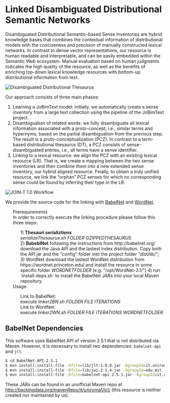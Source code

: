 # Linked Disambiguated Distributional Semantic Networks

Disambiguated Distributional Semantic-based Sense Inventories are hybrid knowledge bases that combines the contextual information of distributional models with the conciseness and precision of manually constructed lexical networks. In contrast to dense vector representations, our resource is human readable and interpretable, and can be easily embedded within the Semantic Web ecosystem. Manual evaluation based on human judgments indicates the high quality of the resource, as well as the benefits of enriching top-down lexical knowledge resources with bottom-up distributional information from text.

![Disambiguated Distributional Thesaurus](http://web.informatik.uni-mannheim.de/joint/img/jointddt.png)

Our approach consists of three main phases:

1. Learning a JoBimText model: initially, we automatically create a sense inventory from a large text collection using the pipeline of the JoBimText project.
2. Disambiguation of related words: we fully disambiguate all lexical information associated with a proto-concept, i.e., similar terms and hypernyms, based on the partial disambiguation from the previous step. The result is a proto-conceptualization (PCZ). In contrast to a term-based distributional thesaurus (DT), a PCZ consists of sense-disambiguated entries, i.e., all terms have a sense identifier.
3. Linking to a lexical resource: we align the PCZ with an existing lexical resource (LR). That is, we create a mapping between the two sense inventories and then combine them into a new extended sense inventory, our hybrid aligned resource. Finally, to obtain a truly unified resource, we link the “orphan” PCZ senses for which no corresponding sense could be found by inferring their type in the LR.

![JOIN-T 1.0 Workflow](http://web.informatik.uni-mannheim.de/joint/img/jointworkflow.png)

We provide the source code for the linking with [BabelNet](https://babelnet.org/) and [WordNet](https://wordnet.princeton.edu/).

<ul>
<item> Prerequirements<br/>
In order to correctly execute the linking procedure please follow this three steps:<br> 
<ol>
<item>1) <b>Thesauri serializtions</b><br/> 
<i>serializeThesaurus.sh FOLDER GZIPPEDTHESAURUS</i><br/> 
</item>
<item>2) <b>BabeblNet</b> following the instructions from  http://babelnet.org/  download the Java API and the lastest index distribution. 
Copy both the API jar and the "config" folder into the project folder "dist/lib/";</item>
<item>3) </b>WordNet</b> download the lastest WordNet distribution from https://wordnet.princeton.edu/ and install the resource in some specific folder <i>WORDNETFOLDER</i> (e.g. "/opt/WordNet-3.1/") </item>
<item>4) run `install-deps.sh` to install the BabelNet JARs into your local Maven repository.</item>
</ol>
</item> Usage:
<ul>
<item>Link to BabelNet:<br/> 
 execute <i>linker2BN.sh FOLDER FILE ITERATIONS</i><br></item>
<item>Link to WordNet:<br/> 
execute <i>linker2WN.sh FOLDER FILE ITERATIONS WORDNETFOLDER</i></item>
</ul>
</ul>

## BabelNet Dependencies

This software uses BabelNet API of version 2.5.1 that is not distributed via Maven. However, it is necessary to install two dependencies: `babelnet-api` and `jlt`.

```bash
$ cd BabelNet-API-2.5.1
$ mvn install:install-file -Dfile=lib/jlt-1.0.0.jar -DgroupId=it.uniroma1.lcl -DartifactId=jlt -Dversion=1.0.0 -Dpackaging=jar
$ mvn install:install-file -Dfile=lib/jwi-2.1.4.jar -DgroupId=edu.mit -DartifactId=jwi -Dversion=2.1.4 -Dpackaging=jar
$ mvn install:install-file -Dfile=babelnet-api-2.5.1.jar -DgroupId=it.uniroma1.lcl.babelnet -DartifactId=babelnet-api -Dversion=2.5.1 -Dpackaging=jar
```

These JARs can be found in an unofficial Maven repo at <http://backingdata.org/mavenRepo/it/uniroma1/lcl/> (this resource is neither created nor maintained by us).
